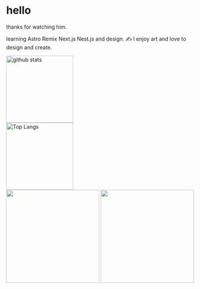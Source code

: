 <h1>hello</h1>
  thanks for watching him.

  learning Astro Remix Next.js Nest.js and design.
  ✍️ I enjoy art and love to design and create.  
<div>
  <img alt="github stats" height="180px" src="https://github-readme-stats.vercel.app/api?username=su-pull&theme=radical&show_icons=true" /><br/>
  <img alt="Top Langs" height="180px" src="https://github-readme-stats.vercel.app/api/top-langs/?username=su-pull&layout=compact&theme=radical" />
</div>

<div>
  <img height="250px" src="https://wakatime.com/share/@1fcfb457-a9f5-45d8-b275-c57b093a166f/aabfab08-d411-4765-9f25-e865b205b130.svg"/>
  <img height="250px" src="https://wakatime.com/share/@1fcfb457-a9f5-45d8-b275-c57b093a166f/81271da3-1417-415f-8975-2ac703f21605.svg" />
</div>
